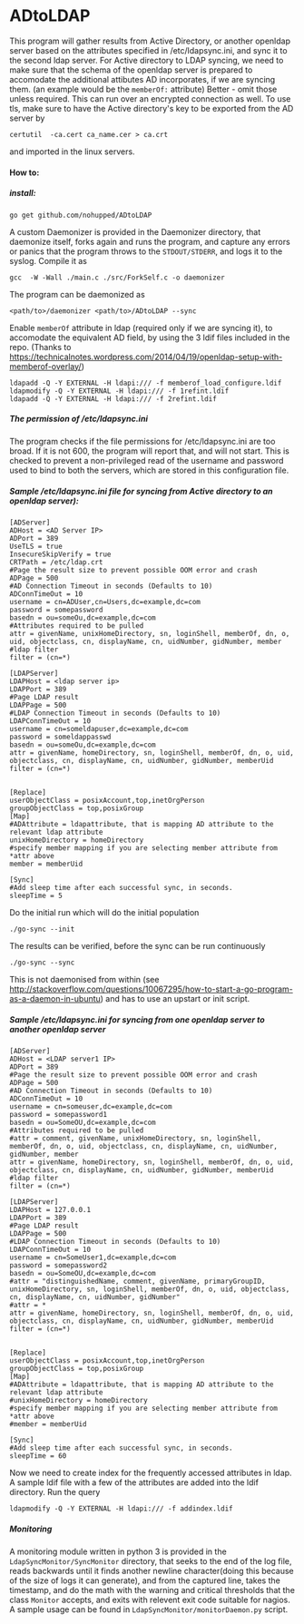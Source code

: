 # ADtoLDAP
This program will gather results from Active Directory, or another openldap server based on the attributes specified in /etc/ldapsync.ini, and sync it to the second ldap server. For Active directory to LDAP syncing, we need to make sure that the schema of the openldap server is prepared to accomodate the additional attibutes AD incorporates, if we are syncing them. (an example would be the `memberOf:` attribute) Better - omit those unless required.
This can run over an encrypted connection as well. To use tls, make sure to have the Active directory's key to be exported from the AD server by 
```
certutil  -ca.cert ca_name.cer > ca.crt
```
and imported in the linux servers.
#### How to:
##### install:
```
go get github.com/nohupped/ADtoLDAP
```
A custom Daemonizer is provided in the Daemonizer directory, that daemonize itself, forks again and runs the program, and capture any errors or panics that the program throws to the `STDOUT/STDERR`, and logs it to the syslog. Compile it as 
```
gcc  -W -Wall ./main.c ./src/ForkSelf.c -o daemonizer
```
The program can be daemonized as 
```
<path/to>/daemonizer <path/to>/ADtoLDAP --sync
```

Enable `memberOf` attribute in ldap (required only if we are syncing it), to accomodate the equivalent AD field, by using the 3 ldif files included in the repo.
(Thanks to https://technicalnotes.wordpress.com/2014/04/19/openldap-setup-with-memberof-overlay/)

```
ldapadd -Q -Y EXTERNAL -H ldapi:/// -f memberof_load_configure.ldif 
ldapmodify -Q -Y EXTERNAL -H ldapi:/// -f 1refint.ldif
ldapadd -Q -Y EXTERNAL -H ldapi:/// -f 2refint.ldif
```

##### The permission of /etc/ldapsync.ini

The program checks if the file permissions for /etc/ldapsync.ini are too broad. If it is not 600, the program will report that, and will not start. This is checked to prevent a non-privileged read of the username and password used to bind to both the servers, which are stored in this configuration file.  

##### Sample /etc/ldapsync.ini file for syncing from Active directory to an openldap server):
```
[ADServer]
ADHost = <AD Server IP>
ADPort = 389
UseTLS = true
InsecureSkipVerify = true
CRTPath = /etc/ldap.crt
#Page the result size to prevent possible OOM error and crash
ADPage = 500
#AD Connection Timeout in seconds (Defaults to 10)
ADConnTimeOut = 10
username = cn=ADUser,cn=Users,dc=example,dc=com
password = somepassword
basedn = ou=someOu,dc=example,dc=com
#Attributes required to be pulled
attr = givenName, unixHomeDirectory, sn, loginShell, memberOf, dn, o, uid, objectclass, cn, displayName, cn, uidNumber, gidNumber, member
#ldap filter
filter = (cn=*)

[LDAPServer]
LDAPHost = <ldap server ip>
LDAPPort = 389
#Page LDAP result
LDAPPage = 500
#LDAP Connection Timeout in seconds (Defaults to 10)
LDAPConnTimeOut = 10
username = cn=someldapuser,dc=example,dc=com
password = someldappasswd
basedn = ou=someOu,dc=example,dc=com
attr = givenName, homeDirectory, sn, loginShell, memberOf, dn, o, uid, objectclass, cn, displayName, cn, uidNumber, gidNumber, memberUid
filter = (cn=*)


[Replace]
userObjectClass = posixAccount,top,inetOrgPerson
groupObjectClass = top,posixGroup
[Map]
#ADAttribute = ldapattribute, that is mapping AD attribute to the relevant ldap attribute
unixHomeDirectory = homeDirectory
#specify member mapping if you are selecting member attribute from *attr above
member = memberUid

[Sync]
#Add sleep time after each successful sync, in seconds.
sleepTime = 5

```
Do the initial run which will do the initial population 

`./go-sync --init`

The results can be verified, before the sync can be run continuously

`./go-sync --sync`

This is not daemonised from within (see http://stackoverflow.com/questions/10067295/how-to-start-a-go-program-as-a-daemon-in-ubuntu) and has to use an upstart or init script.


##### Sample /etc/ldapsync.ini for syncing from one openldap server to another openldap server

```
[ADServer]
ADHost = <LDAP server1 IP>
ADPort = 389
#Page the result size to prevent possible OOM error and crash
ADPage = 500
#AD Connection Timeout in seconds (Defaults to 10)
ADConnTimeOut = 10
username = cn=someuser,dc=example,dc=com
password = somepassword1
basedn = ou=SomeOU,dc=example,dc=com
#Attributes required to be pulled
#attr = comment, givenName, unixHomeDirectory, sn, loginShell, memberOf, dn, o, uid, objectclass, cn, displayName, cn, uidNumber, gidNumber, member
attr = givenName, homeDirectory, sn, loginShell, memberOf, dn, o, uid, objectclass, cn, displayName, cn, uidNumber, gidNumber, memberUid
#ldap filter
filter = (cn=*)

[LDAPServer]
LDAPHost = 127.0.0.1
LDAPPort = 389
#Page LDAP result
LDAPPage = 500
#LDAP Connection Timeout in seconds (Defaults to 10)
LDAPConnTimeOut = 10
username = cn=SomeUser1,dc=example,dc=com
password = somepassword2
basedn = ou=SomeOU,dc=example,dc=com
#attr = "distinguishedName, comment, givenName, primaryGroupID, unixHomeDirectory, sn, loginShell, memberOf, dn, o, uid, objectclass, cn, displayName, cn, uidNumber, gidNumber"
#attr = *
attr = givenName, homeDirectory, sn, loginShell, memberOf, dn, o, uid, objectclass, cn, displayName, cn, uidNumber, gidNumber, memberUid
filter = (cn=*)


[Replace]
userObjectClass = posixAccount,top,inetOrgPerson
groupObjectClass = top,posixGroup
[Map]
#ADAttribute = ldapattribute, that is mapping AD attribute to the relevant ldap attribute
#unixHomeDirectory = homeDirectory
#specify member mapping if you are selecting member attribute from *attr above
#member = memberUid

[Sync]
#Add sleep time after each successful sync, in seconds.
sleepTime = 60

```

Now we need to create index for the frequently accessed attributes in ldap. A sample ldif file with a few of the attributes are added into the ldif directory. Run the query

```ldapmodify -Q -Y EXTERNAL -H ldapi:/// -f addindex.ldif```

##### Monitoring
A monitoring module written in python 3 is provided in the `LdapSyncMonitor/SyncMonitor` directory, that seeks to the end of the log file, reads backwards until it finds another newline character(doing this because of the size of logs it can generate), and from the captured line, takes the timestamp, and do the math with the warning and critical thresholds that the class `Monitor` accepts, and exits with relevent exit code suitable for nagios. A sample usage can be found in `LdapSyncMonitor/monitorDaemon.py` script. 
